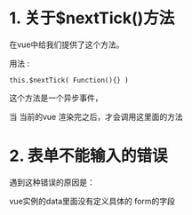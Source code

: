# 1. 关于$nextTick()方法

在vue中给我们提供了这个方法。

用法 :

```
this.$nextTick( Function(){} )
```

这个方法是一个异步事件， 

当 当前的vue 渲染完之后，才会调用这里面的方法

# 2. 表单不能输入的错误

遇到这种错误的原因是：

vue实例的data里面没有定义具体的 form的字段